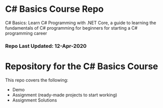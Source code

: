 # C# Basics Course Repo
C# Basics: Learn C# Programming with .NET Core, a guide to learning the fundamentals of C# programming for beginners for starting a C# programming career

### Repo Last Updated: 12-Apr-2020

# Repository for the C# Basics Course
This repo covers the following:
* Demo
* Assignment (ready-made projects to start working)
* Assignment Solutions
